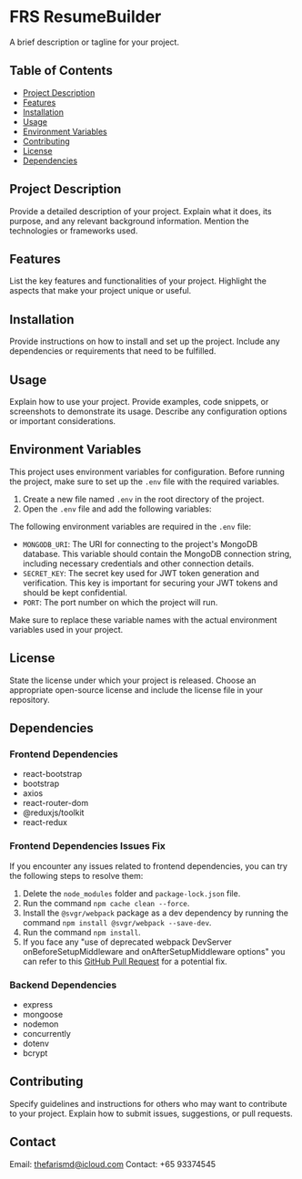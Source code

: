 # FRS ResumeBuilder

A brief description or tagline for your project.

## Table of Contents

- [Project Description](#project-description)
- [Features](#features)
- [Installation](#installation)
- [Usage](#usage)
- [Environment Variables](#environment-variables)
- [Contributing](#contributing)
- [License](#license)
- [Dependencies](#dependencies)

## Project Description

Provide a detailed description of your project. Explain what it does, its purpose, and any relevant background information. Mention the technologies or frameworks used.

## Features

List the key features and functionalities of your project. Highlight the aspects that make your project unique or useful.

## Installation

Provide instructions on how to install and set up the project. Include any dependencies or requirements that need to be fulfilled.

## Usage

Explain how to use your project. Provide examples, code snippets, or screenshots to demonstrate its usage. Describe any configuration options or important considerations.

## Environment Variables

This project uses environment variables for configuration. Before running the project, make sure to set up the `.env` file with the required variables.

1. Create a new file named `.env` in the root directory of the project.
2. Open the `.env` file and add the following variables:

The following environment variables are required in the `.env` file:

- `MONGODB_URI`: The URI for connecting to the project's MongoDB database. This variable should contain the MongoDB connection string, including necessary credentials and other connection details.
- `SECRET_KEY`: The secret key used for JWT token generation and verification. This key is important for securing your JWT tokens and should be kept confidential.
- `PORT`: The port number on which the project will run.

Make sure to replace these variable names with the actual environment variables used in your project.

## License

State the license under which your project is released. Choose an appropriate open-source license and include the license file in your repository.

## Dependencies

### Frontend Dependencies

- react-bootstrap
- bootstrap
- axios
- react-router-dom
- @reduxjs/toolkit
- react-redux

### Frontend Dependencies Issues Fix

If you encounter any issues related to frontend dependencies, you can try the following steps to resolve them:

1. Delete the `node_modules` folder and `package-lock.json` file.
2. Run the command `npm cache clean --force`.
3. Install the `@svgr/webpack` package as a dev dependency by running the command `npm install @svgr/webpack --save-dev`.
4. Run the command `npm install`.
5. If you face any "use of deprecated webpack DevServer onBeforeSetupMiddleware and onAfterSetupMiddleware options" you can refer to this [GitHub Pull Request](https://github.com/facebook/create-react-app/pull/11862/files/2dff88610f9ad215349424d1769b88e0a0d2fa1d) for a potential fix.

### Backend Dependencies

- express
- mongoose
- nodemon
- concurrently
- dotenv
- bcrypt

## Contributing

Specify guidelines and instructions for others who may want to contribute to your project. Explain how to submit issues, suggestions, or pull requests.

## Contact

Email: thefarismd@icloud.com
Contact: +65 93374545
